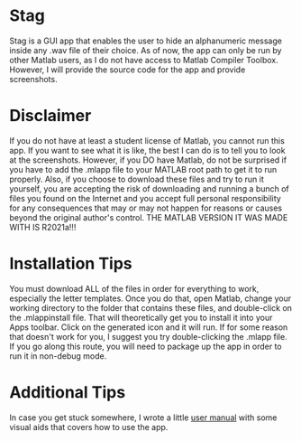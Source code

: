 # Stag
Stag is a GUI app that enables the user to hide an alphanumeric message inside any .wav file of their choice. As of now, the app can only be run by other Matlab users, as I do not have access to Matlab Compiler Toolbox. However, I will provide the source code for the app and provide screenshots.

# Disclaimer
If you do not have at least a student license of Matlab, you cannot run this app. If you want to see what it is like, the best I can do is to tell you to look at the screenshots. However, if you DO have Matlab, do not be surprised if you have to add the .mlapp file to your MATLAB root path to get it to run properly. Also, if you choose to download these files and try to run it yourself, you are accepting the risk of downloading and running a bunch of files you found on the Internet and you accept full personal responsibility for any consequences that may or may not happen for reasons or causes beyond the original author's control. THE MATLAB VERSION IT WAS MADE WITH IS R2021a!!!

# Installation Tips
You must download ALL of the files in order for everything to work, especially the letter templates. Once you do that, open Matlab, change your working directory to the folder that contains these files, and double-click on the .mlappinstall file. That will theoretically get you to install it into your Apps toolbar. Click on the generated icon and it will run. If for some reason that doesn't work for you, I suggest you try double-clicking the .mlapp file. If you go along this route, you will need to package up the app in order to run it in non-debug mode. 

# Additional Tips
In case you get stuck somewhere, I wrote a little [user manual](https://github.com/Polyhadrix/Stag/blob/362db837a0e4694aa69e49fa5b37f9707651310c/Stag%20User%20Manual.pdf) with some visual aids that covers how to use the app.
